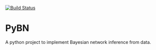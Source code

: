 [![Build Status](https://travis-ci.org/jaideepcoder/PyBN.svg?branch=master)](https://travis-ci.org/jaideepcoder/PyBN)

# PyBN
A python project to implement Bayesian network inference from data.
